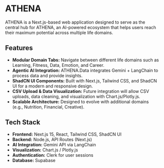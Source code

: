 # ATHENA 

ATHENA  is a Next.js-based web application designed to serve as the central hub for ATHENA, an AI-powered ecosystem that helps users reach their maximum potential across multiple life domains.

## Features

- **Modular Domain Tabs:** Navigate between different life domains such as Learning, Fitness, Data, Emotion, and Career.
- **Agentic AI Integration:** ATHENA.Data integrates Gemini + LangChain to process data and provide insights.
- **ShadCN UI Components:** Built with Next.js, Tailwind CSS, and ShadCN UI for a modern and responsive design.
- **CSV Upload & Data Visualization:** Future integration will allow CSV uploads, data cleaning, and visualization with Chart.js/Plotly.js.
- **Scalable Architecture:** Designed to evolve with additional domains (e.g., Nutrition, Financial, Creative).

## Tech Stack

- **Frontend:** Next.js 15, React, Tailwind CSS, ShadCN UI
- **Backend:** Node.js, API Routes (Next.js)
- **AI Integration:** Gemini API via LangChain
- **Visualization:** Chart.js / Plotly.js
- **Authentication:**  Clerk for user sessions
- **Database:**  Supabase
